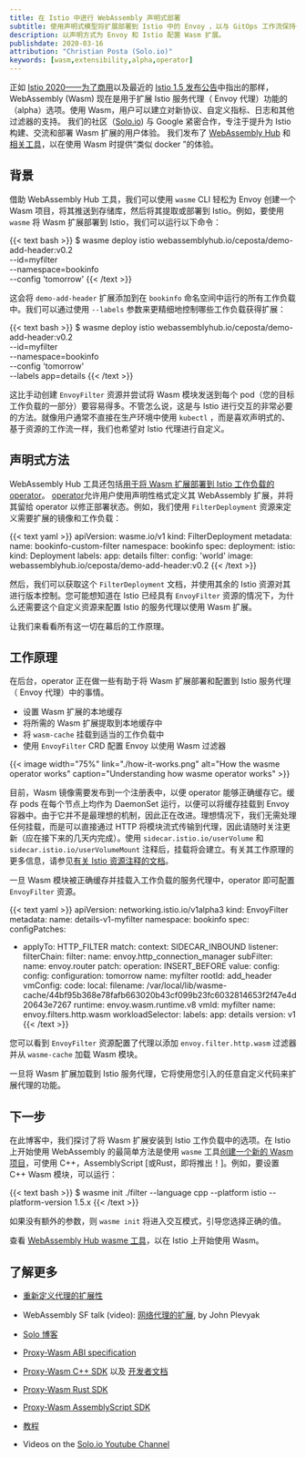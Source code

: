 ```yaml
---
title: 在 Istio 中进行 WebAssembly 声明式部署
subtitle: 使用声明式模型将扩展部署到 Istio 中的 Envoy ，以与 GitOps 工作流保持一致
description: 以声明方式为 Envoy 和 Istio 配置 Wasm 扩展。
publishdate: 2020-03-16
attribution: "Christian Posta (Solo.io)"
keywords: [wasm,extensibility,alpha,operator]
---
```


正如 [Istio 2020——为了商用](/zh/blog/2020/tradewinds-2020/)以及最近的 [Istio 1.5 发布公告](/zh/news/releases/1.5.x/announcing-1.5/)中指出的那样，WebAssembly (Wasm) 现在是用于扩展 Istio 服务代理（ Envoy 代理）功能的（alpha）选项。使用 Wasm，用户可以建立对新协议、自定义指标、日志和其他过滤器的支持。 我们的社区（[Solo.io](https://solo.io)) 与 Google 紧密合作，专注于提升为 Istio 构建、交流和部署 Wasm 扩展的用户体验。 我们发布了 [WebAssembly Hub](https://webassemblyhub.io) 和[相关工具](https://docs.solo.io/web-assembly-hub/latest/installation/)，以在使用 Wasm 时提供“类似 docker ”的体验。

## 背景

借助 WebAssembly Hub 工具，我们可以使用 `wasme` CLI 轻松为 Envoy 创建一个 Wasm 项目，将其推送到存储库，然后将其提取或部署到 Istio。例如，要使用 `wasme` 将 Wasm 扩展部署到 Istio，我们可以运行以下命令：

{{< text bash >}}
$  wasme deploy istio webassemblyhub.io/ceposta/demo-add-header:v0.2 \
  --id=myfilter \
  --namespace=bookinfo \
  --config 'tomorrow'
{{< /text >}}

这会将 `demo-add-header` 扩展添加到在 `bookinfo` 命名空间中运行的所有工作负载中。我们可以通过使用 `--labels` 参数来更精细地控制哪些工作负载获得扩展：

{{< text bash >}}
$  wasme deploy istio webassemblyhub.io/ceposta/demo-add-header:v0.2 \
  --id=myfilter  \
  --namespace=bookinfo  \
  --config 'tomorrow' \
  --labels app=details
{{< /text >}}

这比手动创建 `EnvoyFilter` 资源并尝试将 Wasm 模块发送到每个 pod（您的目标工作负载的一部分）要容易得多。不管怎么说，这是与 Istio 进行交互的非常必要的方法。就像用户通常不直接在生产环境中使用 `kubectl` ，而是喜欢声明式的、基于资源的工作流一样，我们也希望对 Istio 代理进行自定义。

## 声明式方法

WebAssembly Hub 工具还包括[用于将 Wasm 扩展部署到 Istio 工作负载的 operator](https://docs.solo.io/web-assembly-hub/latest/tutorial_code/wasme_operator/)。 [operator](https://kubernetes.io/zh/docs/concepts/extend-kubernetes/operator/)允许用户使用声明性格式定义其 WebAssembly 扩展，并将其留给 operator 以修正部署状态。例如，我们使用 `FilterDeployment` 资源来定义需要扩展的镜像和工作负载：

{{< text yaml >}}
apiVersion: wasme.io/v1
kind: FilterDeployment
metadata:
  name: bookinfo-custom-filter
  namespace: bookinfo
spec:
  deployment:
    istio:
      kind: Deployment
      labels:
        app: details
  filter:
    config: 'world'
    image: webassemblyhub.io/ceposta/demo-add-header:v0.2
{{< /text >}}

然后，我们可以获取这个 `FilterDeployment` 文档，并使用其余的 Istio 资源对其进行版本控制。您可能想知道在 Istio 已经具有 `EnvoyFilter` 资源的情况下，为什么还需要这个自定义资源来配置 Istio 的服务代理以使用 Wasm 扩展。

让我们来看看所有这一切在幕后的工作原理。

## 工作原理

在后台，operator 正在做一些有助于将 Wasm 扩展部署和配置到 Istio 服务代理（ Envoy 代理）中的事情。

- 设置 Wasm 扩展的本地缓存
- 将所需的 Wasm 扩展提取到本地缓存中
- 将 `wasm-cache` 挂载到适当的工作负载中
- 使用 `EnvoyFilter` CRD 配置 Envoy 以使用 Wasm 过滤器

{{< image width="75%"
    link="./how-it-works.png"
    alt="How the wasme operator works"
    caption="Understanding how wasme operator works"
    >}}

目前，Wasm 镜像需要发布到一个注册表中，以便 operator 能够正确缓存它。缓存 pods 在每个节点上均作为 DaemonSet 运行，以便可以将缓存挂载到 Envoy 容器中。由于它并不是最理想的机制，因此正在改进。理想情况下，我们无需处理任何挂载，而是可以直接通过 HTTP 将模块流式传输到代理，因此请随时关注更新（应在接下来的几天内完成）。使用 `sidecar.istio.io/userVolume` 和 `sidecar.istio.io/userVolumeMount` 注释后，挂载将会建立。有关其工作原理的更多信息，请参见[有关 Istio 资源注释的文档](/zh/docs/reference/config/annotations/)。

一旦 Wasm 模块被正确缓存并挂载入工作负载的服务代理中，operator 即可配置 `EnvoyFilter` 资源。

{{< text yaml >}}
apiVersion: networking.istio.io/v1alpha3
kind: EnvoyFilter
metadata:
  name: details-v1-myfilter
  namespace: bookinfo
spec:
  configPatches:
  - applyTo: HTTP_FILTER
    match:
      context: SIDECAR_INBOUND
      listener:
        filterChain:
          filter:
            name: envoy.http_connection_manager
            subFilter:
              name: envoy.router
    patch:
      operation: INSERT_BEFORE
      value:
        config:
          config:
            configuration: tomorrow
            name: myfilter
            rootId: add_header
            vmConfig:
              code:
                local:
                  filename: /var/local/lib/wasme-cache/44bf95b368e78fafb663020b43cf099b23fc6032814653f2f47e4d20643e7267
              runtime: envoy.wasm.runtime.v8
              vmId: myfilter
        name: envoy.filters.http.wasm
  workloadSelector:
    labels:
      app: details
      version: v1
{{< /text >}}

您可以看到 `EnvoyFilter` 资源配置了代理以添加 `envoy.filter.http.wasm` 过滤器并从 `wasme-cache` 加载 Wasm 模块。

一旦将 Wasm 扩展加载到 Istio 服务代理，它将使用您引入的任意自定义代码来扩展代理的功能。

## 下一步

在此博客中，我们探讨了将 Wasm 扩展安装到 Istio 工作负载中的选项。在 Istio 上开始使用 WebAssembly 的最简单方法是使用 `wasme` 工具[创建一个新的 Wasm 项目](https://docs.solo.io/web-assembly-hub/latest/tutorial_code/getting_started/)，可使用 C++，AssemblyScript [或Rust，即将推出！]。例如，要设置 C++ Wasm 模块，可以运行：

{{< text bash >}}
$ wasme init ./filter --language cpp --platform istio --platform-version 1.5.x
{{< /text >}}

如果没有额外的参数，则 `wasme init` 将进入交互模式，引导您选择正确的值。

查看 [WebAssembly Hub wasme 工具](https://docs.solo.io/web-assembly-hub/latest/tutorial_code/getting_started/)，以在 Istio 上开始使用 Wasm。

## 了解更多

-   [重新定义代理的扩展性](/zh/blog/2020/wasm-announce/)

-   WebAssembly SF talk (video): [网络代理的扩展](https://www.youtube.com/watch?v=OIUPf8m7CGA), by John Plevyak

-   [Solo 博客](https://www.solo.io/blog/an-extended-and-improved-webassembly-hub-to-helps-bring-the-power-of-webassembly-to-envoy-and-istio/)

-   [Proxy-Wasm ABI specification](https://github.com/proxy-wasm/spec)

-   [Proxy-Wasm C++ SDK](https://github.com/proxy-wasm/proxy-wasm-cpp-sdk/blob/master/docs/wasm_filter.md) 以及 [开发者文档](https://github.com/proxy-wasm/proxy-wasm-cpp-sdk/blob/master/docs/wasm_filter.md)

-   [Proxy-Wasm Rust SDK](https://github.com/proxy-wasm/proxy-wasm-rust-sdk)

-   [Proxy-Wasm AssemblyScript SDK](https://github.com/solo-io/proxy-runtime)

-   [教程](https://docs.solo.io/web-assembly-hub/latest/tutorial_code/)

-   Videos on the [Solo.io Youtube Channel](https://www.youtube.com/channel/UCuketWAG3WqYjjxtQ9Q8ApQ)
